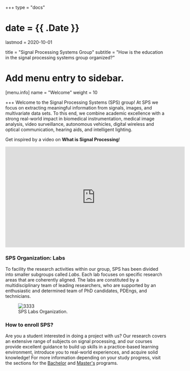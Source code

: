 +++
type = "docs"

# date = {{ .Date }}
lastmod = 2020-10-01

title = "Signal Processing Systems Group"
subtitle = "How is the education in the signal processing systems group organized?"

# Add menu entry to sidebar.
[menu.info]
  name = "Welcome"
  weight = 10

+++
Welcome to the Signal Processing Systems (SPS) group!  At SPS we focus on extracting meaningful information from signals, images, and multivariate data sets. To this end, we combine academic excellence with a strong real-world impact in biomedical instrumentation, medical image analysis, video surveillance, autonomous vehicles, digital wireless and optical communication, hearing aids, and intelligent lighting.

Get inspired by a video on **What is Signal Processing**!

<div class="video-container">
<iframe width="560" height="315" src="https://www.youtube.com/embed/EErkgr1MWw0" frameborder="0" allow="accelerometer; autoplay; clipboard-write; encrypted-media; gyroscope; picture-in-picture" allowfullscreen></iframe>
</div>


### SPS Organization: Labs
To facility the research activities within our group, SPS has been divided into smaller subgroups called *Labs*. Each lab focuses on specific research areas that are coherently aligned. The labs are constituted by a multidisciplinary team of leading researchers, who are supported by an enthusiastic and determined team of PhD candidates, PDEngs, and technicians.

<div style="max-width: 800px; margin: auto">
  <figure>
    <img
      src="/../files/12.InfoFigures/Blocks_SPS.png"
      alt="3333"
    />
    <figcaption class="numbered">
      SPS Labs Organization.
    </figcaption>
  </figure>
</div>

### How to enroll SPS?
Are you a student interested in doing a project with us? Our research covers an extensive range of subjects on signal processing, and our courses provide excellent guidance to build up skills in a practice-based learning environment, introduce you to real-world experiences, and acquire solid knowledge! For more information depending on your study progress, visit the sections for the [Bachelor](../bachelor_main) and [Master's](../master_main) programs.
